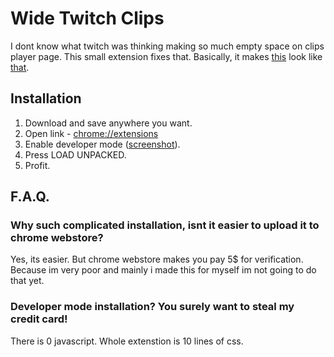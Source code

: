 # Wide Twitch Clips
I dont know what twitch was thinking making so much empty space on clips player page. This small extension fixes that.
Basically, it makes [this](https://i.imgur.com/4kc82v4.jpg) look like [that](https://i.imgur.com/TAMfXSN.jpg).

Installation
------
1. Download and save anywhere you want.
2. Open link - [chrome://extensions](chrome://extensions)
3. Enable developer mode ([screenshot](https://developer.chrome.com/static/images/get_started/load_extension.png)).
4. Press LOAD UNPACKED.
5. Profit.

F.A.Q.
------
### Why such complicated installation, isnt it easier to upload it to chrome webstore?
Yes, its easier. But chrome webstore makes you pay 5$ for verification. Because im very poor and mainly i made this for myself im not going to do that yet.
### Developer mode installation? You surely want to steal my credit card!
There is 0 javascript. Whole extenstion is 10 lines of css.
